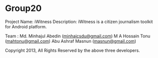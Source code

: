 Group20
=======
Project Name: iWitness 
Description: iWitness is a citizen journalism toolkit for Android platform. 

Team : 
	Md. Minhajul Abedin (minhajcsdu@gmail.com)
	M A Hossain Tonu (mahtonu@gmail.com) 
	Abu Ashraf Masnun (masnun@gmail.com)

Copyright 2013, All Rights Reserved by the above three developers.
